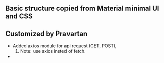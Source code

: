 ## Basic structure copied from Material minimal UI and CSS

## Customized by Pravartan
- Added axios module for api request (GET, POST), 
    1. Note: use axios insted of fetch.
- 